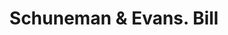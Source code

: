 ---
doi: 10.7916/D8XS76GR
date_other: '1902'
date_other_textual: '1902'
form: printed ephemera
genre:
- Invoices
name:
- Schuneman & Evans
object_in_context_url: https://biggert.cul.columbia.edu/items/view/ave_biggert_00681
subject_hierarchical_geographic:
- St. Paul, Minnesota, United States
subject_name:
- Schuneman & Evans
title: Schuneman & Evans. Bill
sort_title: Schuneman & Evans. Bill
call_number: ave_biggert_00681
coordinates:
- 44.94416666666666,-93.0936111111111
pid: ave_biggert_00681
identifiers: ave_biggert_00681
canvas_id: ldpd:395953
permalink: "/items/ave_biggert_00681/"
layout: iiif-image-page
---